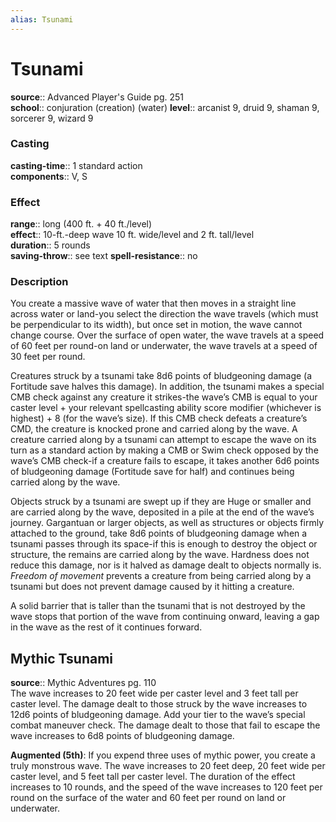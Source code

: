 ```yaml
---
alias: Tsunami
---
```


# Tsunami 

**source**:: Advanced Player's Guide pg. 251  
**school**:: conjuration (creation) (water)
**level**:: arcanist 9, druid 9, shaman 9, sorcerer 9, wizard 9

### Casting 

**casting-time**:: 1 standard action  
**components**:: V, S

### Effect 

**range**:: long (400 ft. + 40 ft./level)  
**effect**:: 10-ft.-deep wave 10 ft. wide/level and 2 ft. tall/level  
**duration**:: 5 rounds  
**saving-throw**:: see text
**spell-resistance**:: no

### Description 

You create a massive wave of water that then moves in a straight line across water or land-you select the direction the wave travels (which must be perpendicular to its width), but once set in motion, the wave cannot change course. Over the surface of open water, the wave travels at a speed of 60 feet per round-on land or underwater, the wave travels at a speed of 30 feet per round.  
  
Creatures struck by a tsunami take 8d6 points of bludgeoning damage (a Fortitude save halves this damage). In addition, the tsunami makes a special CMB check against any creature it strikes-the wave’s CMB is equal to your caster level + your relevant spellcasting ability score modifier (whichever is highest) + 8 (for the wave’s size). If this CMB check defeats a creature’s CMD, the creature is knocked prone and carried along by the wave. A creature carried along by a tsunami can attempt to escape the wave on its turn as a standard action by making a CMB or Swim check opposed by the wave’s CMB check-if a creature fails to escape, it takes another 6d6 points of bludgeoning damage (Fortitude save for half) and continues being carried along by the wave.  
  
Objects struck by a tsunami are swept up if they are Huge or smaller and are carried along by the wave, deposited in a pile at the end of the wave’s journey. Gargantuan or larger objects, as well as structures or objects firmly attached to the ground, take 8d6 points of bludgeoning damage when a tsunami passes through its space-if this is enough to destroy the object or structure, the remains are carried along by the wave. Hardness does not reduce this damage, nor is it halved as damage dealt to objects normally is. *Freedom of movement* prevents a creature from being carried along by a tsunami but does not prevent damage caused by it hitting a creature.  
  
A solid barrier that is taller than the tsunami that is not destroyed by the wave stops that portion of the wave from continuing onward, leaving a gap in the wave as the rest of it continues forward.

## Mythic Tsunami 

**source**:: Mythic Adventures pg. 110  
The wave increases to 20 feet wide per caster level and 3 feet tall per caster level. The damage dealt to those struck by the wave increases to 12d6 points of bludgeoning damage. Add your tier to the wave’s special combat maneuver check. The damage dealt to those that fail to escape the wave increases to 6d8 points of bludgeoning damage.  
  
**Augmented (5th)**: If you expend three uses of mythic power, you create a truly monstrous wave. The wave increases to 20 feet deep, 20 feet wide per caster level, and 5 feet tall per caster level. The duration of the effect increases to 10 rounds, and the speed of the wave increases to 120 feet per round on the surface of the water and 60 feet per round on land or underwater.
